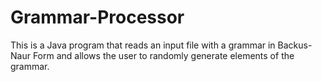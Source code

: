 # Grammar-Processor
This is a Java program that reads an input file with a grammar in Backus-Naur Form and allows the user to randomly generate elements of the grammar.
